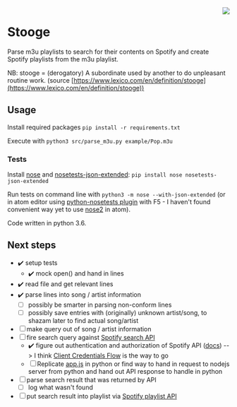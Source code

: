 <img align="right" src="https://travis-ci.org/clamm/stooge.svg?branch=master"/>

# Stooge

Parse m3u playlists to search for their contents on Spotify and create Spotify playlists from the m3u playlist.

NB: stooge = (derogatory) A subordinate used by another to do unpleasant routine work. (source [https://www.lexico.com/en/definition/stooge](https://www.lexico.com/en/definition/stooge))


## Usage

Install required packages `pip install -r requirements.txt`

Execute with `python3 src/parse_m3u.py example/Pop.m3u`


### Tests

Install [nose](https://nose.readthedocs.org/en/latest/) and [nosetests-json-extended](https://github.com/thschenk/nosetests-json-extended):
`pip install nose nosetests-json-extended`

Run tests on command line with `python3 -m nose --with-json-extended` (or in atom editor using [python-nosetests plugin](https://atom.io/packages/python-nosetests) with F5 - I haven't found convenient way yet to use [nose2](https://github.com/nose-devs/nose2) in atom).

Code written in python 3.6.


## Next steps

* ✔️ setup tests
  * ✔️ mock open() and hand in lines
* ✔️ read file and get relevant lines
* ✔️ parse lines into song / artist information
  * ☐ possibly be smarter in parsing non-conform lines
  * ☐ possibly save entries with (originally) unknown artist/song, to shazam later to find actual song/artist
* ☐ make query out of song / artist information
* ☐ fire search query against [Spotify search API](https://developer.spotify.com/documentation/web-api/reference/search/search/)
  * ✔️ figure out authentication and authorization of Spotify API ([docs](https://developer.spotify.com/documentation/general/guides/authorization-guide/#client-credentials-flow)) --> I think [Client Credentials Flow](https://developer.spotify.com/documentation/general/guides/authorization-guide/#client-credentials-flow) is the way to go
  * ☐ Replicate [app.js](https://github.com/spotify/web-api-auth-examples/blob/master/client_credentials/app.js) in python or find way to hand in request to nodejs server from python and hand out API response to handle in python
* ☐ parse search result that was returned by API
  * ☐ log what wasn't found
* ☐ put search result into playlist via [Spotify playlist API](https://developer.spotify.com/documentation/web-api/reference/playlists/)
